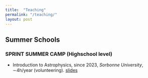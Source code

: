 ```yaml
---
title:  "Teaching"
permalink: "/teaching/"
layout: post
---
```


## Summer Schools

### SPRINT SUMMER CAMP (Highschool level)

* Introduction to Astrophysics, since 2023, _Sorbonne University_, ∼4h/year (volunteering). [slides](https://adnothing.github.io/doc/astro_SSC.pdf)
